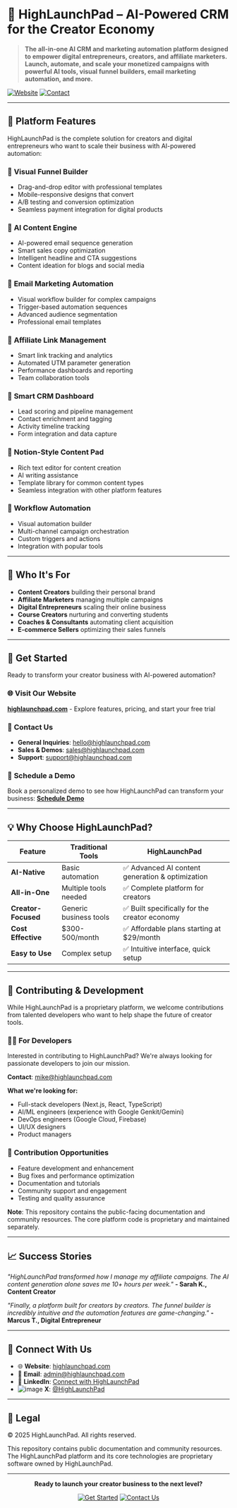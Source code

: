 # 🚀 HighLaunchPad – AI-Powered CRM for the Creator Economy

> **The all-in-one AI CRM and marketing automation platform designed to empower digital entrepreneurs, creators, and affiliate marketers. Launch, automate, and scale your monetized campaigns with powerful AI tools, visual funnel builders, email marketing automation, and more.**

[![Website](https://img.shields.io/badge/Website-highlaunchpad.com-blue?style=for-the-badge)](https://highlaunchpad.com)
[![Contact](https://img.shields.io/badge/Contact-admin@highlaunchpad.com-green?style=for-the-badge)](mailto:admin@highlaunchpad.com)

---

## 🌟 **Platform Features**

HighLaunchPad is the complete solution for creators and digital entrepreneurs who want to scale their business with AI-powered automation:

### 🎨 **Visual Funnel Builder**
- Drag-and-drop editor with professional templates
- Mobile-responsive designs that convert
- A/B testing and conversion optimization
- Seamless payment integration for digital products

### 🤖 **AI Content Engine**
- AI-powered email sequence generation
- Smart sales copy optimization
- Intelligent headline and CTA suggestions
- Content ideation for blogs and social media

### 📧 **Email Marketing Automation**
- Visual workflow builder for complex campaigns
- Trigger-based automation sequences
- Advanced audience segmentation
- Professional email templates

### 🔗 **Affiliate Link Management**
- Smart link tracking and analytics
- Automated UTM parameter generation
- Performance dashboards and reporting
- Team collaboration tools

### 💼 **Smart CRM Dashboard**
- Lead scoring and pipeline management
- Contact enrichment and tagging
- Activity timeline tracking
- Form integration and data capture

### 📝 **Notion-Style Content Pad**
- Rich text editor for content creation
- AI writing assistance
- Template library for common content types
- Seamless integration with other platform features

### 🔄 **Workflow Automation**
- Visual automation builder
- Multi-channel campaign orchestration
- Custom triggers and actions
- Integration with popular tools

---

## 🎯 **Who It's For**

- **Content Creators** building their personal brand
- **Affiliate Marketers** managing multiple campaigns
- **Digital Entrepreneurs** scaling their online business
- **Course Creators** nurturing and converting students
- **Coaches & Consultants** automating client acquisition
- **E-commerce Sellers** optimizing their sales funnels

---

## 🚀 **Get Started**

Ready to transform your creator business with AI-powered automation?

### 🌐 **Visit Our Website**
**[highlaunchpad.com](https://highlaunchpad.com)** - Explore features, pricing, and start your free trial

### 📧 **Contact Us**
- **General Inquiries**: [hello@highlaunchpad.com](mailto:hello@highlaunchpad.com)
- **Sales & Demos**: [sales@highlaunchpad.com](mailto:sales@highlaunchpad.com)
- **Support**: [support@highlaunchpad.com](mailto:support@highlaunchpad.com)

### 📅 **Schedule a Demo**
Book a personalized demo to see how HighLaunchPad can transform your business:
**[Schedule Demo]([https://calendly.com/mike-highlaunchpad/demo])**

---

## 💡 **Why Choose HighLaunchPad?**

| Feature | Traditional Tools | **HighLaunchPad** |
|---------|------------------|-------------------|
| **AI-Native** | Basic automation | ✅ Advanced AI content generation & optimization |
| **All-in-One** | Multiple tools needed | ✅ Complete platform for creators |
| **Creator-Focused** | Generic business tools | ✅ Built specifically for the creator economy |
| **Cost Effective** | $300-500/month | ✅ Affordable plans starting at $29/month |
| **Easy to Use** | Complex setup | ✅ Intuitive interface, quick setup |

---

## 🤝 **Contributing & Development**

While HighLaunchPad is a proprietary platform, we welcome contributions from talented developers who want to help shape the future of creator tools.

### 👨‍💻 **For Developers**
Interested in contributing to HighLaunchPad? We're always looking for passionate developers to join our mission.

**Contact**: [mike@highlaunchpad.com](mailto:mike@highlaunchpad.com)

**What we're looking for:**
- Full-stack developers (Next.js, React, TypeScript)
- AI/ML engineers (experience with Google Genkit/Gemini)
- DevOps engineers (Google Cloud, Firebase)
- UI/UX designers
- Product managers

### 🌟 **Contribution Opportunities**
- Feature development and enhancement
- Bug fixes and performance optimization
- Documentation and tutorials
- Community support and engagement
- Testing and quality assurance

**Note**: This repository contains the public-facing documentation and community resources. The core platform code is proprietary and maintained separately.

---

## 📈 **Success Stories**

*"HighLaunchPad transformed how I manage my affiliate campaigns. The AI content generation alone saves me 10+ hours per week."*
**- Sarah K., Content Creator**

*"Finally, a platform built for creators by creators. The funnel builder is incredibly intuitive and the automation features are game-changing."*
**- Marcus T., Digital Entrepreneur**

---

## 🔗 **Connect With Us**

- 🌐 **Website**: [highlaunchpad.com](https://highlaunchpad.com)
- 📧 **Email**: [admin@highlaunchpad.com](mailto:admin@highlaunchpad.com)
- 💼 **LinkedIn**: [Connect with HighLaunchPad]([https://www.linkedin.com/company/highlaunchpad])
- ![image](https://github.com/user-attachments/assets/b15af72e-0bfa-43c9-8fe4-90919b2c00f0)
 **X**: [@HighLaunchPad](https://x.com/highlaunchpad)

---

## 📄 **Legal**

© 2025 HighLaunchPad. All rights reserved.

This repository contains public documentation and community resources. The HighLaunchPad platform and its core technologies are proprietary software owned by HighLaunchPad.

---

<div align="center">

**Ready to launch your creator business to the next level?**

[![Get Started](https://img.shields.io/badge/Get%20Started-highlaunchpad.com-blue?style=for-the-badge&logo=rocket)](https://highlaunchpad.com)
[![Contact Us](https://img.shields.io/badge/Contact%20Us-mike@highlaunchpad.com-green?style=for-the-badge&logo=mail)](mailto:admin@highlaunchpad.com)

</div>
